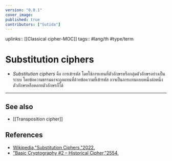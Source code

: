 ```yaml
---
version: "0.0.1"
cover_image:
published: true
contributors: ["Sutida"]
---
```

uplinks:: [[Classical cipher-MOC]]
tags:: #lang/th #type/term 

# Substitution ciphers
- *Substitution ciphers* คือ การเข้ารหัส โดยใช้การเเทนที่ตัวอักษรหรือกลุ่มตัวอักษรอย่างเป็นระบบ โดยข้อความธรรมดาจะถูกแทนที่ด้วยข้อความที่เข้ารหัส อาจเป็นการเเทนเเบบหนึ่งต่อหนึ่งตัวอักษรหรือหลายตัวอักษรก็ได้

---
## See also
- [[Transposition cipher]]

## References
- [Wikipedia,"Substitution Ciphers,"2022.](https://en.wikipedia.org/wiki/Substitution_cipher)
- ["Basic Cryptography #2 – Historical Cipher,"2554.](https://kungfusecurity.wordpress.com/tag/substitution-cipher/)
